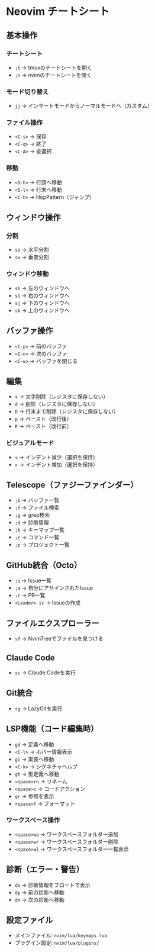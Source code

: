 # Neovim チートシート

## 基本操作

### チートシート
- `;t` → tmuxのチートシートを開く
- `;n` → nvimのチートシートを開く

### モード切り替え
- `jj` → インサートモードからノーマルモードへ（カスタム）

### ファイル操作
- `<C-s>` → 保存
- `<C-q>` → 終了
- `<C-A>` → 全選択

### 移動
- `<S-h>` → 行頭へ移動
- `<S-l>` → 行末へ移動
- `<C-h>` → HopPattern（ジャンプ）

## ウィンドウ操作

### 分割
- `ss` → 水平分割
- `sv` → 垂直分割

### ウィンドウ移動
- `sh` → 左のウィンドウへ
- `sl` → 右のウィンドウへ
- `sj` → 下のウィンドウへ
- `sk` → 上のウィンドウへ

## バッファ操作
- `<C-p>` → 前のバッファ
- `<C-n>` → 次のバッファ
- `<C-w>` → バッファを閉じる

## 編集
- `x` → 文字削除（レジスタに保存しない）
- `d` → 削除（レジスタに保存しない）
- `D` → 行末まで削除（レジスタに保存しない）
- `p` → ペースト（改行後）
- `P` → ペースト（改行前）

### ビジュアルモード
- `<` → インデント減少（選択を保持）
- `>` → インデント増加（選択を保持）

## Telescope（ファジーファインダー）
- `;b` → バッファ一覧
- `;f` → ファイル検索
- `;g` → grep検索
- `;d` → 診断情報
- `;k` → キーマップ一覧
- `;c` → コマンド一覧
- `;p` → プロジェクト一覧

## GitHub統合（Octo）
- `;i` → Issue一覧
- `;a` → 自分にアサインされたIssue
- `;r` → PR一覧
- `<Leader> ic` → Issueの作成

## ファイルエクスプローラー
- `sf` → NvimTreeでファイルを見つける

## Claude Code
- `sc` → Claude Codeを実行

## Git統合
- `sg` → LazyGitを実行

## LSP機能（コード編集時）
- `gd` → 定義へ移動
- `<C-l>` → ホバー情報表示
- `gi` → 実装へ移動
- `<C-k>` → シグネチャヘルプ
- `gt` → 型定義へ移動
- `<space>rn` → リネーム
- `<space>c` → コードアクション
- `gr` → 参照を表示
- `<space>f` → フォーマット

### ワークスペース操作
- `<space>wa` → ワークスペースフォルダー追加
- `<space>wr` → ワークスペースフォルダー削除
- `<space>wl` → ワークスペースフォルダー一覧表示

## 診断（エラー・警告）
- `do` → 診断情報をフロートで表示
- `dp` → 前の診断へ移動
- `dn` → 次の診断へ移動

## 設定ファイル
- メインファイル: `nvim/lua/keymaps.lua`
- プラグイン設定: `nvim/lua/plugins/`

